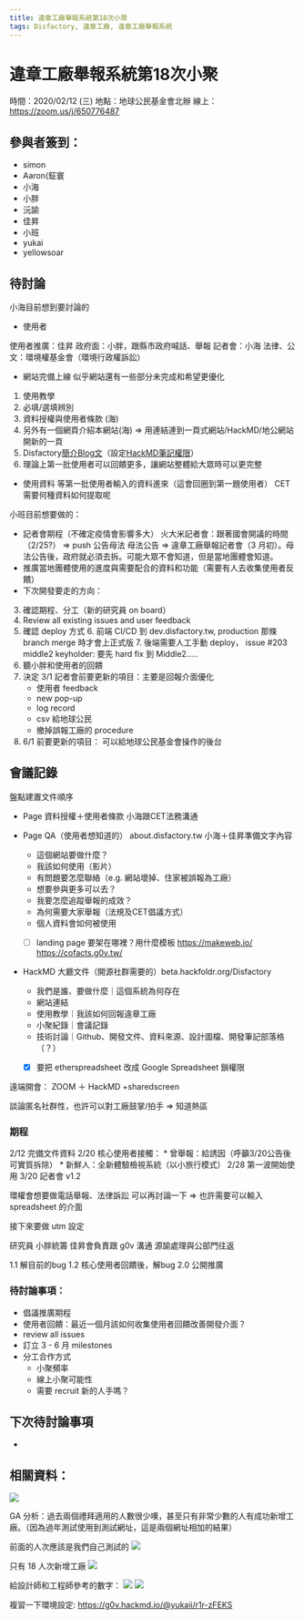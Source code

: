 ```yaml
---
title: 違章工廠舉報系統第18次小聚
tags: Disfactory, 違章工廠, 違章工廠舉報系統
---
```


# 違章工廠舉報系統第18次小聚

時間：2020/02/12 (三)
地點：地球公民基金會北辦
線上：https://zoom.us/j/650776487

## 參與者簽到：
- simon
- Aaron(鉦寰
- 小海
- 小胖
- 沅諭
- 佳昇
- 小班
- yukai
- yellowsoar
## 待討論

小海目前想到要討論的

* 使用者

使用者推廣：佳昇
政府面：小胖，跟縣市政府喊話、舉報
記者會：小海
法律、公文：環境權基金會（環境行政權訴訟）

* 網站完備上線
似乎網站還有一些部分未完成和希望更優化
1. 使用教學
2. 必填/選填辨別
3. 資料授權與使用者條款 (海)
4. 另外有一個網頁介紹本網站(海) => 用連結連到一頁式網站/HackMD/地公網站開新的一頁
5. Disfactory[簡介Blog文](https://g0v.hackmd.io/56e4eML7QyGo43u0Lg0nWg)（設定[HackMD筆記權限](https://hackmd.io/s/how-to-set-permissions-tw)）
6. 理論上第一批使用者可以回饋更多，讓網站整體給大眾時可以更完整

* 使用資料
等第一批使用者輸入的資料進來（這會回圈到第一題使用者）
CET需要何種資料如何提取呢

小班目前想要做的：

* 記者會期程（不確定疫情會影響多大）
火大米記者會：跟著國會開議的時間（2/25?） => push 公告母法
母法公告 => 違章工廠舉報記者會（3 月初）。母法公告後，政府就必須去拆。可能大眾不會知道，但是當地團體會知道。
* 推廣當地團體使用的進度與需要配合的資料和功能（需要有人去收集使用者反饋）
* 下次開發要走的方向：
3. 確認期程、分工（新的研究員 on board）
4. Review all existing issues and user feedback
5. 確認 deploy 方式 
    6. 前端 CI/CD 到 dev.disfactory.tw, production 那條 branch merge 時才會上正式版
    7. 後端需要人工手動 deploy， issue #203 middle2 keyholder: 要先 hard fix 到 Middle2.....
7. 聽小胖和使用者的回饋
8. 決定 3/1 記者會前要更新的項目：主要是回報介面優化
    - 使用者 feedback 	
    - new pop-up 	
    - log record 
    - csv 給地球公民
    - 撤掉誤報工廠的 procedure
9. 6/1 前要更新的項目：
可以給地球公民基金會操作的後台


## 會議記錄

盤點建置文件順序
* Page 資料授權＋使用者條款
小海跟CET法務溝通
* Page QA（使用者想知道的） about.disfactory.tw
小海＋佳昇準備文字內容
    - 這個網站要做什麼？
    - 我該如何使用（影片）
    - 有問題要怎麼聯絡（e.g. 網站壞掉、住家被誤報為工廠）
    - 想要參與更多可以去？
    - 我要怎麼追蹤舉報的成效？
    - 為何需要大家舉報（法規及CET倡議方式）
    - 個人資料會如何被使用
    - [ ] landing page 要架在哪裡？用什麼模板
    https://makeweb.io/
    https://cofacts.g0v.tw/
    
    
* HackMD 大廳文件（開源社群需要的）beta.hackfoldr.org/Disfactory
    - 我們是誰、要做什麼｜這個系統為何存在
    - 網站連結
    - 使用教學｜我該如何回報違章工廠
    - 小聚紀錄｜會議記錄
    - 技術討論｜Github、開發文件、資料來源、設計圖檔、開發筆記部落格（？）



    - [x] 要把 etherspreadsheet 改成 Google Spreadsheet 鎖權限 


遠端開會： ZOOM ＋ HackMD +sharedscreen


談論匿名社群性，也許可以對工廠鼓掌/拍手 => 知道熱區

### 期程
2/12 完備文件資料
2/20 核心使用者接觸：
    * 曾舉報：給誘因（呼籲3/20公告後可實質拆除）
    * 新鮮人：全新體驗檢視系統（以小旅行模式）
2/28 第一波開始使用
3/20 記者會 v1.2

環權會想要做電話舉報、法律訴訟
可以再討論一下 => 也許需要可以輸入 spreadsheet 的介面


接下來要做 utm 設定

研究員
小胖統籌
佳昇會負責跟 g0v 溝通
源諭處理與公部門往返

1.1 解目前的bug
1.2 核心使用者回饋後，解bug
2.0 公開推廣

### 待討論事項：

- 倡議推廣期程
- 使用者回饋：最近一個月該如何收集使用者回饋改善開發介面？
- review all issues
- 訂立 3 - 6 月 milestones
- 分工合作方式
    - 小聚頻率
    - 線上小聚可能性
    - 需要 recruit 新的人手嗎？


## 下次待討論事項

-


## 相關資料：

![](https://g0vhackmd.blob.core.windows.net/g0v-hackmd-images/upload_016bc54c72469eb321187fe66d193b28)



GA 分析：過去兩個禮拜適用的人數很少噢，甚至只有非常少數的人有成功新增工廠。（因為過年測試使用到測試網址，這是兩個網址相加的結果）

前面的人次應該是我們自己測試的
![](https://g0vhackmd.blob.core.windows.net/g0v-hackmd-images/upload_69ffe33787ad8f3b8c2f903151ab75d2)

只有 18 人次新增工廠
![](https://g0vhackmd.blob.core.windows.net/g0v-hackmd-images/upload_069edeae237d5ddb6aafb5ab9e725772)

給設計師和工程師參考的數字：
![](https://g0vhackmd.blob.core.windows.net/g0v-hackmd-images/upload_500adefc6e255304de30df8e4c6af912)
![](https://g0vhackmd.blob.core.windows.net/g0v-hackmd-images/upload_0cae90e81ec0aca1dde49ac2ab40addf)


複習一下環境設定: https://g0v.hackmd.io/@yukaii/r1r-zFEKS


